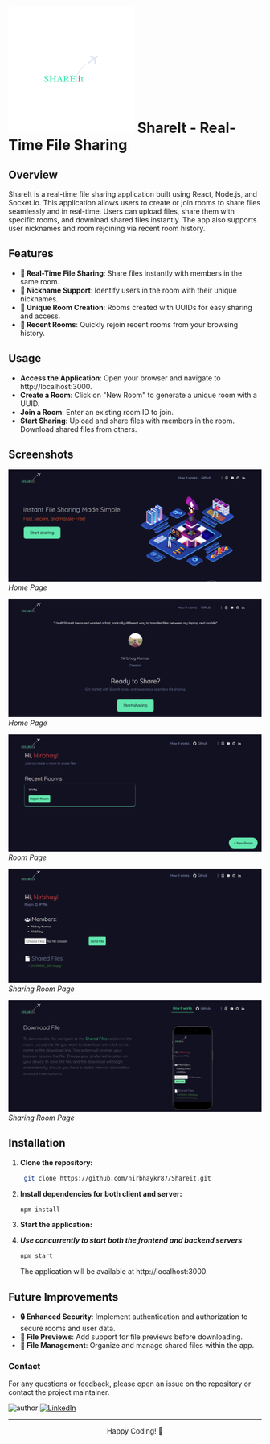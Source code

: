 # <img src="public/logo.png" alt="ShareIt Logo" height="250"> ShareIt - Real-Time File Sharing

## Overview

ShareIt is a real-time file sharing application built using React, Node.js, and Socket.io. This application allows users to create or join rooms to share files seamlessly and in real-time. Users can upload files, share them with specific rooms, and download shared files instantly. The app also supports user nicknames and room rejoining via recent room history.

## Features

- **🚀 Real-Time File Sharing**: Share files instantly with members in the same room.
- **💬 Nickname Support**: Identify users in the room with their unique nicknames.
- **🔗 Unique Room Creation**: Rooms created with UUIDs for easy sharing and access.
- **📂 Recent Rooms**: Quickly rejoin recent rooms from your browsing history.

## Usage

- **Access the Application**: Open your browser and navigate to http://localhost:3000.
- **Create a Room**: Click on "New Room" to generate a unique room with a UUID.
- **Join a Room**: Enter an existing room ID to join.
- **Start Sharing**: Upload and share files with members in the room. Download shared files from others.

## Screenshots

![Home Page](website_preview/img1.png)
*Home Page*

![Home Page](website_preview/img3.png)
*Home Page*

![Room Page](website_preview/img2.png)
*Room Page*

![Sharing Room Page](website_preview/img4.png)
*Sharing Room Page*

![Sharing Room Page](website_preview/img7.png)
*Sharing Room Page*




## Installation

1. **Clone the repository:**
    ```bash
     git clone https://github.com/nirbhaykr87/Shareit.git
    ```

2. **Install dependencies for both client and server:**
    ```bash
    npm install
   
    ```
3. **Start the application:**
4. 
   ***Use concurrently to start both the frontend and backend servers***

    ```bash
   npm start
    ```

    The application will be available at http://localhost:3000.
 









## Future Improvements

- **🔒 Enhanced Security**: Implement authentication and authorization to secure rooms and user data.
- **🌟 File Previews**: Add support for file previews before downloading.
- **📁 File Management**: Organize and manage shared files within the app.





### Contact
For any questions or feedback, please open an issue on the repository or contact the project maintainer.

![author](https://img.shields.io/badge/author-Nirbhay--Kumar-blue)
[![LinkedIn](https://img.shields.io/badge/LinkedIn-Connect-blue)](https://www.linkedin.com/in/nirbhaykrmuj/)


---


<p align="center"> Happy Coding! 🎉</p>
